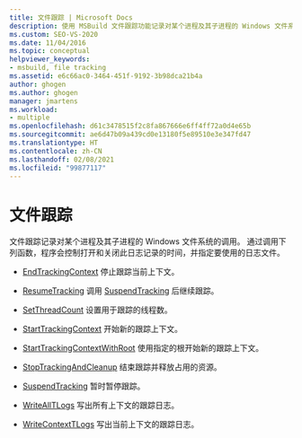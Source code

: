 ```yaml
---
title: 文件跟踪 | Microsoft Docs
description: 使用 MSBuild 文件跟踪功能记录对某个进程及其子进程的 Windows 文件系统的调用。
ms.custom: SEO-VS-2020
ms.date: 11/04/2016
ms.topic: conceptual
helpviewer_keywords:
- msbuild, file tracking
ms.assetid: e6c66ac0-3464-451f-9192-3b98dca21b4a
author: ghogen
ms.author: ghogen
manager: jmartens
ms.workload:
- multiple
ms.openlocfilehash: d61c3478515f2c8fa867666e6ff4ff72a0d4e65b
ms.sourcegitcommit: ae6d47b09a439cd0e13180f5e89510e3e347fd47
ms.translationtype: HT
ms.contentlocale: zh-CN
ms.lasthandoff: 02/08/2021
ms.locfileid: "99877117"
---
```

# <a name="file-tracking"></a>文件跟踪

文件跟踪记录对某个进程及其子进程的 Windows 文件系统的调用。 通过调用下列函数，程序会控制打开和关闭此日志记录的时间，并指定要使用的日志文件。

- [EndTrackingContext](../msbuild/endtrackingcontext.md) 停止跟踪当前上下文。

- [ResumeTracking](../msbuild/resumetracking.md) 调用 [SuspendTracking](../msbuild/suspendtracking.md) 后继续跟踪。

- [SetThreadCount](../msbuild/setthreadcount.md) 设置用于跟踪的线程数。

- [StartTrackingContext](../msbuild/starttrackingcontext.md) 开始新的跟踪上下文。

- [StartTrackingContextWithRoot](../msbuild/starttrackingcontextwithroot.md) 使用指定的根开始新的跟踪上下文。

- [StopTrackingAndCleanup](../msbuild/stoptrackingandcleanup.md) 结束跟踪并释放占用的资源。

- [SuspendTracking](../msbuild/suspendtracking.md) 暂时暂停跟踪。

- [WriteAllTLogs](../msbuild/writealltlogs.md) 写出所有上下文的跟踪日志。

- [WriteContextTLogs](../msbuild/writecontexttlogs.md) 写出当前上下文的跟踪日志。
